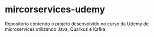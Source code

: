 # mircorservices-udemy
Repositorio contendo o projeto desenvolvido no curso da Udemy de microservices utilizando Java, Quarkus e Kafka
